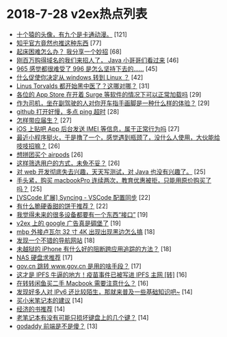 # 2018-7-28 v2ex热点列表

+ [十个猿的头像，有九个是卡通动漫。](https://www.v2ex.com/t/474936#reply121) [121]
+ [知乎官方竟然也推这种东西](https://www.v2ex.com/t/474914#reply77) [77]
+ [起床困难怎么办？ 我分享一个妙招](https://www.v2ex.com/t/474878#reply68) [68]
+ [刚百万购得域名的我们来招人了， Java 小哥哥们看过来](https://www.v2ex.com/t/474883#reply46) [46]
+ [965 感觉都很难受了 996 是怎么坚持下去的……](https://www.v2ex.com/t/474941#reply45) [45]
+ [什么促使你决定从 windows 转到 Linux ？](https://www.v2ex.com/t/474958#reply42) [42]
+ [Linus Torvalds 都开始黑中医了？这哪对哪？](https://www.v2ex.com/t/474968#reply31) [31]
+ [各位的 App Store 在开着 Surge 等软件的情况下可以正常加载吗](https://www.v2ex.com/t/474837#reply29) [29]
+ [作为司机，坐在副驾驶的人对你开车指手画脚是一种什么样的体验？](https://www.v2ex.com/t/474855#reply29) [29]
+ [github 打开好慢，多点 ping 超时](https://www.v2ex.com/t/474928#reply28) [28]
+ [怎样带应届生？](https://www.v2ex.com/t/474866#reply27) [27]
+ [iOS 上贴吧 App 后台发送 IMEI 等信息，属于正常行为吗](https://www.v2ex.com/t/474872#reply27) [27]
+ [最近小程序挺火，于是撸了一个，感觉遇到瓶颈了，没什么人使用，大伙能给吱吱招嘛？](https://www.v2ex.com/t/474893#reply26) [26]
+ [想拼团买个 airpods](https://www.v2ex.com/t/474919#reply26) [26]
+ [这样筛选用户的方式，未免不妥？](https://www.v2ex.com/t/474950#reply26) [26]
+ [对 web 开发彻底失去兴趣，天天写测试，对 Java 也没有兴趣了。](https://www.v2ex.com/t/474926#reply25) [25]
+ [手头紧，购买 macbookPro 连续两次，教育优惠被拒，只能用原价购买了吗？](https://www.v2ex.com/t/474934#reply25) [25]
+ [[VSCode 扩展] Syncing - VSCode 配置同步](https://www.v2ex.com/t/474888#reply22) [22]
+ [有什么脆硬香甜的饼干推荐？](https://www.v2ex.com/t/474940#reply22) [22]
+ [我觉得未来的很多设备都要有一个东西“接口”](https://www.v2ex.com/t/474916#reply19) [19]
+ [v2ex 上的 google 广告真是碉堡了](https://www.v2ex.com/t/474949#reply19) [19]
+ [mbp 外接卢瓦尔 32 寸 4K 出现出现黑边怎么搞](https://www.v2ex.com/t/474908#reply18) [18]
+ [发现一个不错的导航网站](https://www.v2ex.com/t/474839#reply18) [18]
+ [未越狱的 iPhone 有什么好的阻断跨应用追踪的方法？](https://www.v2ex.com/t/474848#reply18) [18]
+ [NAS 硬盘求推荐](https://www.v2ex.com/t/474911#reply17) [17]
+ [gov.cn 跳转 www.gov.cn 是用的啥手段？](https://www.v2ex.com/t/474854#reply17) [17]
+ [这才是 IPFS 牛逼的地方！疫苗事件已被写进 IPFS 主网 [转]](https://www.v2ex.com/t/474952#reply16) [16]
+ [在转转闲鱼买二手 Macbook 需要注意什么？](https://www.v2ex.com/t/474851#reply16) [16]
+ [发现好多人对 IPv6 还比较陌生，那就来普及一些基础知识吧~](https://www.v2ex.com/t/474951#reply14) [14]
+ [买小米笔记本的建议](https://www.v2ex.com/t/474956#reply14) [14]
+ [经济的书推荐](https://www.v2ex.com/t/474844#reply14) [14]
+ [老笔记本有没有可能只损坏键盘上的几个键？](https://www.v2ex.com/t/474846#reply14) [14]
+ [godaddy 前端是不是傻？](https://www.v2ex.com/t/474838#reply13) [13]

